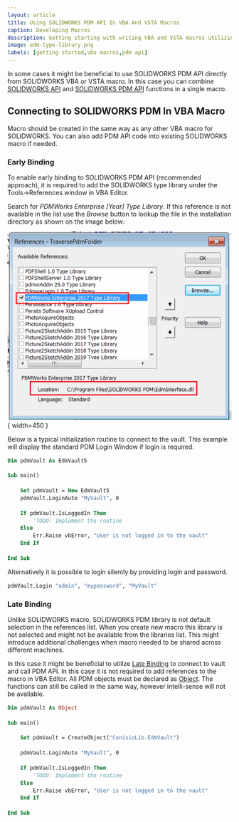 ```yaml
---
layout: article
title: Using SOLIDWORKS PDM API In VBA And VSTA Macros
caption: Developing Macros
description: Getting starting with writing VBA and VSTA macros utilizing SOLIDWORKS PDM API
image: edm-type-library.png
labels: [getting started,vba macros,pdm api]
---
```

In some cases it might be beneficial to use SOLIDWORKS PDM API directly from SOLIDWORKS VBA or VSTA macro. In this case you can combine [SOLIDWORKS API](/solidworks-api/) and [SOLIDWORKS PDM API](/solidworks-pdm-api/) functions in a single macro.

## Connecting to SOLIDWORKS PDM In VBA Macro

Macro should be created in the same way as any other VBA macro for SOLIDWORKS. You can also add PDM API code into existing SOLIDWORKS macro if needed.

### Early Binding

To enable early binding to SOLIDWORKS PDM API (recommended approach), it is required to add the SOLIDWORKS type library under the Tools->References window in VBA Editor.

Search for *PDMWorks Enterprise [Year] Type Library*. If this reference is not available in the list use the *Browse* button to lookup the file in the installation directory as shown on the image below:

![Adding SOLIDWORKS PDM Type Library to the macro references](edm-type-library.png){ width=450 }

Below is a typical initialization routine to connect to the vault. This example will display the standard PDM Login Window if login is required.

~~~ vb
Dim pdmVault As EdmVault5

Sub main()

    Set pdmVault = New EdmVault5
    pdmVault.LoginAuto "MyVault", 0
    
    If pdmVault.IsLoggedIn Then
        'TODO: Implement the routine            
    Else
        Err.Raise vbError, "User is not logged in to the vault"
    End If
    
End Sub
~~~

Alternatively it is possible to login silently by providing login and password.

~~~ vb
pdmVault.Login "admin", "mypassword", "MyVault"
~~~

### Late Binding

Unlike SOLIDWORKS macro, SOLIDWORKS PDM library is not default selection in the references list. When you create new macro this library is not selected and might not be available from the libraries list. This might introduce additional challenges when macro needed to be shared across different machines.

In this case it might be beneficial to utilize [Late Binding](/visual-basic/variables/declaration/#early-binding-and-late-binding) to connect to vault and call PDM API. In this case it is not required to add references to the macro in VBA Editor. All PDM objects must be declared as [Object](/visual-basic/variables/standard-types#object). The functions can still be called in the same way, however intelli-sense will not be available.

~~~ vb
Dim pdmVault As Object

Sub main()

    Set pdmVault = CreateObject("ConisioLib.EdmVault")

    pdmVault.LoginAuto "MyVault", 0
    
    If pdmVault.IsLoggedIn Then
        'TODO: Implement the routine            
    Else
        Err.Raise vbError, "User is not logged in to the vault"
    End If
    
End Sub
~~~
